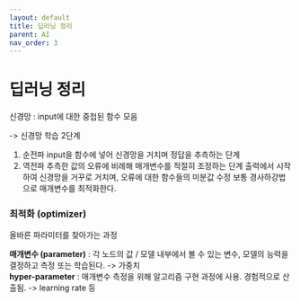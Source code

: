 ```yaml
---
layout: default
title: 딥러닝 정리
parent: AI
nav_order: 3
---
```


# 딥러닝 정리

신경망 : input에 대한 중첩된 함수 모음<br>

-> 신경망 학습 2단계
1. 순전파
   input을 함수에 넣어 신경망을 거치며 정답을 추측하는 단계  
2. 역전파
   추측한 값의 오류에 비례해 매개변수를 적절히 조정하는 단계
   출력에서 시작하여 신경망을 거꾸로 거치며, 오류에 대한 함수들의 미분값 수정
   보통 경사하강법으로 매개변수를 최적화한다.

### 최적화 (optimizer)
올바른 파라미터를 찾아가는 과정

**매개변수 (parameter)** : 각 노드의 값 / 모델 내부에서 볼 수 있는 변수, 모델의 능력을 결정하고 측정 또는 학습된다. -> 가중치<br>
**hyper-parameter** : 매개변수 측정을 위해 알고리즘 구현 과정에 사용. 경험적으로 산출됨. -> learning rate 등<br>
